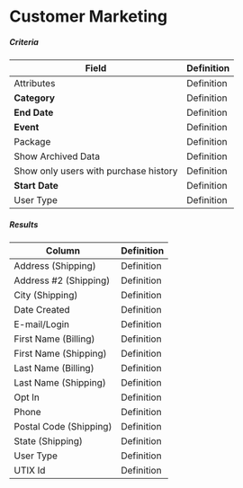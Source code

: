 # Customer Marketing

##### Criteria

| **Field** | **Definition** |
| --- | --- |
| Attributes | Definition |
| **Category** | Definition |
| **End Date** | Definition |
| **Event** | Definition |
| Package | Definition |
| Show Archived Data | Definition |
| Show only users with purchase history | Definition |
| **Start Date** | Definition |
| User Type | Definition |

##### Results

| **Column** | **Definition** |
| --- | --- |
| Address (Shipping) | Definition |
| Address #2 (Shipping) | Definition |
| City (Shipping) | Definition |
| Date Created | Definition |
| E-mail/Login | Definition |
| First Name (Billing) | Definition |
| First Name (Shipping) | Definition |
| Last Name (Billing) | Definition |
| Last Name (Shipping) | Definition |
| Opt In | Definition |
| Phone | Definition |
| Postal Code (Shipping) | Definition |
| State (Shipping) | Definition |
| User Type | Definition |
| UTIX Id | Definition |